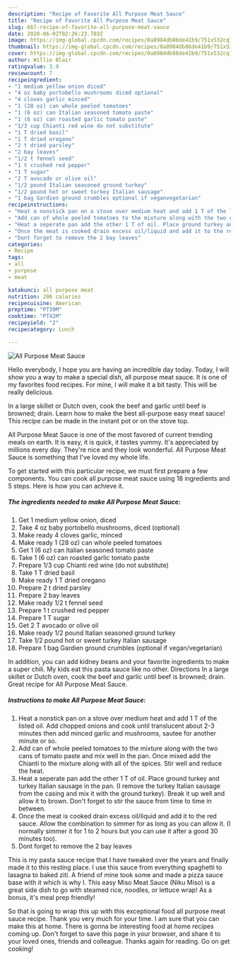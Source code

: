 ```yaml
---
description: "Recipe of Favorite All Purpose Meat Sauce"
title: "Recipe of Favorite All Purpose Meat Sauce"
slug: 667-recipe-of-favorite-all-purpose-meat-sauce
date: 2020-06-02T02:26:23.703Z
image: https://img-global.cpcdn.com/recipes/0a8984db86de41b9/751x532cq70/all-purpose-meat-sauce-recipe-main-photo.jpg
thumbnail: https://img-global.cpcdn.com/recipes/0a8984db86de41b9/751x532cq70/all-purpose-meat-sauce-recipe-main-photo.jpg
cover: https://img-global.cpcdn.com/recipes/0a8984db86de41b9/751x532cq70/all-purpose-meat-sauce-recipe-main-photo.jpg
author: Willie Blair
ratingvalue: 3.9
reviewcount: 7
recipeingredient:
- "1 medium yellow onion diced"
- "4 oz baby portobello mushrooms diced optional"
- "4 cloves garlic minced"
- "1 (28 oz) can whole peeled tomatoes"
- "1 (6 oz) can Italian seasoned tomato paste"
- "1 (6 oz) can roasted garlic tomato paste"
- "1/3 cup Chianti red wine do not substitute"
- "1 T dried basil"
- "1 T dried oregano"
- "2 t dried parsley"
- "2 bay leaves"
- "1/2 t fennel seed"
- "1 t crushed red pepper"
- "1 T sugar"
- "2 T avocado or olive oil"
- "1/2 pound Italian seasoned ground turkey"
- "1/2 pound hot or sweet turkey Italian sausage"
- "1 bag Gardien ground crumbles optional if veganvegetarian"
recipeinstructions:
- "Heat a nonstick pan on a stove over medium heat and add 1 T of the listed oil. Add chopped onions and cook until translucent about 2-3 minutes then add minced garlic and mushrooms, sautee for another minute or so."
- "Add can of whole peeled tomatoes to the mixture along with the two cans of tomato paste and mix well in the pan. Once mixed add the Chianti to the mixture along with all of the spices. Stir well and reduce the heat."
- "Heat a seperate pan add the other 1 T of oil. Place ground turkey and turkey Italian sausage in the pan. (I remove the turkey Italian sausage from the casing and mix it with the ground turkey). Break it up well and allow it to brown. Don&#39;t forget to stir the sauce from time to time in between."
- "Once the meat is cooked drain excess oil/liquid and add it to the red sauce. Allow the combination to simmer for as long as you can allow it. (I normally simmer it for 1 to 2 hours but you can use it after a good 30 minutes too)."
- "Dont forget to remove the 2 bay leaves"
categories:
- Recipe
tags:
- all
- purpose
- meat

katakunci: all purpose meat 
nutrition: 206 calories
recipecuisine: American
preptime: "PT39M"
cooktime: "PT42M"
recipeyield: "2"
recipecategory: Lunch

---
```



![All Purpose Meat Sauce](https://img-global.cpcdn.com/recipes/0a8984db86de41b9/751x532cq70/all-purpose-meat-sauce-recipe-main-photo.jpg)

Hello everybody, I hope you are having an incredible day today. Today, I will show you a way to make a special dish, all purpose meat sauce. It is one of my favorites food recipes. For mine, I will make it a bit tasty. This will be really delicious.

In a large skillet or Dutch oven, cook the beef and garlic until beef is browned; drain. Learn how to make the best all-purpose easy meat sauce! This recipe can be made in the instant pot or on the stove top.

All Purpose Meat Sauce is one of the most favored of current trending meals on earth. It is easy, it is quick, it tastes yummy. It's appreciated by millions every day. They're nice and they look wonderful. All Purpose Meat Sauce is something that I've loved my whole life.


To get started with this particular recipe, we must first prepare a few components. You can cook all purpose meat sauce using 18 ingredients and 5 steps. Here is how you can achieve it.

<!--inarticleads1-->

##### The ingredients needed to make All Purpose Meat Sauce:

1. Get 1 medium yellow onion, diced
1. Take 4 oz baby portobello mushrooms, diced (optional)
1. Make ready 4 cloves garlic, minced
1. Make ready 1 (28 oz) can whole peeled tomatoes
1. Get 1 (6 oz) can Italian seasoned tomato paste
1. Take 1 (6 oz) can roasted garlic tomato paste
1. Prepare 1/3 cup Chianti red wine (do not substitute)
1. Take 1 T dried basil
1. Make ready 1 T dried oregano
1. Prepare 2 t dried parsley
1. Prepare 2 bay leaves
1. Make ready 1/2 t fennel seed
1. Prepare 1 t crushed red pepper
1. Prepare 1 T sugar
1. Get 2 T avocado or olive oil
1. Make ready 1/2 pound Italian seasoned ground turkey
1. Take 1/2 pound hot or sweet turkey Italian sausage
1. Prepare 1 bag Gardien ground crumbles (optional if vegan/vegetarian)


In addition, you can add kidney beans and your favorite ingredients to make a super chili. My kids eat this pasta sauce like no other. Directions In a large skillet or Dutch oven, cook the beef and garlic until beef is browned; drain. Great recipe for All Purpose Meat Sauce. 

<!--inarticleads2-->

##### Instructions to make All Purpose Meat Sauce:

1. Heat a nonstick pan on a stove over medium heat and add 1 T of the listed oil. Add chopped onions and cook until translucent about 2-3 minutes then add minced garlic and mushrooms, sautee for another minute or so.
1. Add can of whole peeled tomatoes to the mixture along with the two cans of tomato paste and mix well in the pan. Once mixed add the Chianti to the mixture along with all of the spices. Stir well and reduce the heat.
1. Heat a seperate pan add the other 1 T of oil. Place ground turkey and turkey Italian sausage in the pan. (I remove the turkey Italian sausage from the casing and mix it with the ground turkey). Break it up well and allow it to brown. Don&#39;t forget to stir the sauce from time to time in between.
1. Once the meat is cooked drain excess oil/liquid and add it to the red sauce. Allow the combination to simmer for as long as you can allow it. (I normally simmer it for 1 to 2 hours but you can use it after a good 30 minutes too).
1. Dont forget to remove the 2 bay leaves


This is my pasta sauce recipe that I have tweaked over the years and finally made it to this resting place. I use this sauce from everything spaghetti to lasagna to baked ziti. A friend of mine took some and made a pizza sauce base with it which is why I. This easy Miso Meat Sauce (Niku Miso) is a great side dish to go with steamed rice, noodles, or lettuce wrap! As a bonus, it&#39;s meal prep friendly! 

So that is going to wrap this up with this exceptional food all purpose meat sauce recipe. Thank you very much for your time. I am sure that you can make this at home. There is gonna be interesting food at home recipes coming up. Don't forget to save this page in your browser, and share it to your loved ones, friends and colleague. Thanks again for reading. Go on get cooking!
